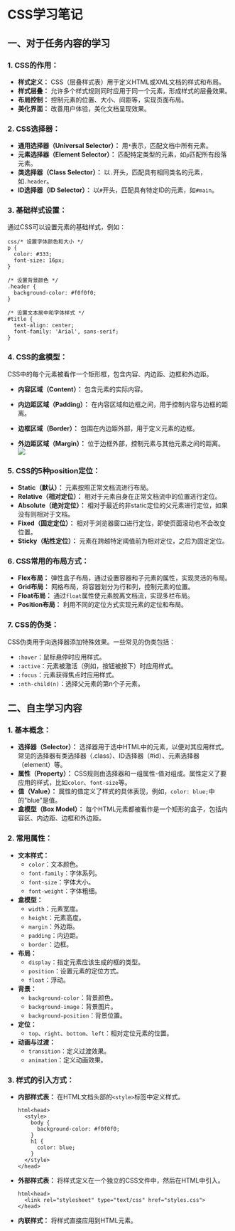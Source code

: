 # CSS学习笔记

## 一、对于任务内容的学习

### 1. **CSS的作用：**

- **样式定义：** CSS（层叠样式表）用于定义HTML或XML文档的样式和布局。
- **样式层叠：** 允许多个样式规则同时应用于同一个元素，形成样式的层叠效果。
- **布局控制：** 控制元素的位置、大小、间距等，实现页面布局。
- **美化界面：** 改善用户体验，美化文档呈现效果。

### 2. **CSS选择器：**

- **通用选择器（Universal Selector）：** 用`*`表示，匹配文档中所有元素。
- **元素选择器（Element Selector）：** 匹配特定类型的元素，如`p`匹配所有段落元素。
- **类选择器（Class Selector）：** 以`.`开头，匹配具有相同类名的元素，如`.header`。
- **ID选择器（ID Selector）：** 以`#`开头，匹配具有特定ID的元素，如`#main`。

### 3. **基础样式设置：**

通过CSS可以设置元素的基础样式，例如：

```
css/* 设置字体颜色和大小 */
p {
  color: #333;
  font-size: 16px;
}

/* 设置背景颜色 */
.header {
  background-color: #f0f0f0;
}

/* 设置文本居中和字体样式 */
#title {
  text-align: center;
  font-family: 'Arial', sans-serif;
}
```

### 4. **CSS的盒模型：**

CSS中的每个元素被看作一个矩形框，包含内容、内边距、边框和外边距。

- **内容区域（Content）：** 包含元素的实际内容。

- **内边距区域（Padding）：** 在内容区域和边框之间，用于控制内容与边框的距离。

- **边框区域（Border）：** 包围在内边距外部，用于定义元素的边框。

- **外边距区域（Margin）：** 位于边框外部，控制元素与其他元素之间的距离。
  ![](C:\Users\20940\Desktop\box-model.gif)

### 5. **CSS的5种position定位：**

- **Static（默认）：** 元素按照正常文档流进行布局。
- **Relative（相对定位）：** 相对于元素自身在正常文档流中的位置进行定位。
- **Absolute（绝对定位）：** 相对于最近的非static定位的父元素进行定位，如果没有则相对于文档。
- **Fixed（固定定位）：** 相对于浏览器窗口进行定位，即使页面滚动也不会改变位置。
- **Sticky（粘性定位）：** 元素在跨越特定阈值前为相对定位，之后为固定定位。

### 6. **CSS常用的布局方式：**

- **Flex布局：** 弹性盒子布局，通过设置容器和子元素的属性，实现灵活的布局。
- **Grid布局：** 网格布局，将容器划分为行和列，控制元素的位置。
- **Float布局：** 通过`float`属性使元素脱离文档流，实现多栏布局。
- **Position布局：** 利用不同的定位方式实现元素的定位和布局。

### 7. **CSS的伪类：**

CSS伪类用于向选择器添加特殊效果。一些常见的伪类包括：

- `:hover`：鼠标悬停时应用样式。
- `:active`：元素被激活（例如，按钮被按下）时应用样式。
- `:focus`：元素获得焦点时应用样式。
- `:nth-child(n)`：选择父元素的第n个子元素。

## 二、自主学习内容

### 1. **基本概念：**

- **选择器（Selector）：** 选择器用于选中HTML中的元素，以便对其应用样式。常见的选择器有类选择器（.class）、ID选择器（#id）、元素选择器（element）等。
- **属性（Property）：** CSS规则由选择器和一组属性-值对组成。属性定义了要应用的样式，比如`color`、`font-size`等。
- **值（Value）：** 属性的值定义了样式的具体表现，例如，`color: blue;`中的"blue"是值。
- **盒模型（Box Model）：** 每个HTML元素都被看作是一个矩形的盒子，包括内容区、内边距、边框和外边距。

### 2. **常用属性：**

- **文本样式：**
  - `color`：文本颜色。
  - `font-family`：字体系列。
  - `font-size`：字体大小。
  - `font-weight`：字体粗细。
- **盒模型：**
  - `width`：元素宽度。
  - `height`：元素高度。
  - `margin`：外边距。
  - `padding`：内边距。
  - `border`：边框。
- **布局：**
  - `display`：指定元素应该生成的框的类型。
  - `position`：设置元素的定位方式。
  - `float`：浮动。
- **背景：**
  - `background-color`：背景颜色。
  - `background-image`：背景图片。
  - `background-position`：背景位置。
- **定位：**
  - `top`、`right`、`bottom`、`left`：相对定位元素的位置。
- **动画与过渡：**
  - `transition`：定义过渡效果。
  - `animation`：定义动画效果。

### 3. **样式的引入方式：**

- **内部样式表：** 在HTML文档头部的`<style>`标签中定义样式。

  ```
  html<head>
    <style>
      body {
        background-color: #f0f0f0;
      }
      h1 {
        color: blue;
      }
    </style>
  </head>
  ```

- **外部样式表：** 将样式定义在一个独立的CSS文件中，然后在HTML中引入。

  ```
  html<head>
    <link rel="stylesheet" type="text/css" href="styles.css">
  </head>
  ```

- **内联样式：** 将样式直接应用到HTML元素。
